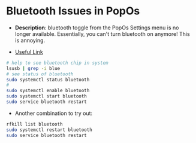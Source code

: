 # Bluetooth Issues in PopOs

* **Description**: bluetooth toggle from the PopOs Settings menu is no longer available. Essentially, you can't turn bluetooth on anymore! This is annoying.

* [Useful Link](https://www.linux.org/threads/troubleshooting-bluetooth.55836/)

```sh
# help to see bluetooth chip in system
lsusb | grep -i blue
# see status of bluetooth
sudo systemctl status bluetooth
#
sudo systemctl enable bluetooth
sudo systemctl start bluetooth
sudo service bluetooth restart
```

* Another combination to try out:

```sh
rfkill list bluetooth
sudo systemctl restart bluetooth
sudo service bluetooth restart
```
